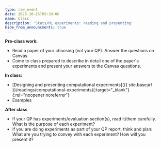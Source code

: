 ```yaml
---
type: raw_event
date: 2025-10-15T09:30:00
name: Class
description: 'Stats/ML experiments: reading and presenting'
hide_from_announcments: true
---
```


**Pre-class work:** 

- Read a paper of your choosing (not your QP). Answer the questions on Canvas.
- Come to class prepared to describe in detail one of the paper's experiments and present your answers to the Canvas questions.


**In class:**

- [Designing and presenting computational experiments]({{ site.baseurl }}/readings/computational-experiments){:target="_blank"}{:rel="noopener noreferrer"}
- Examples


**After class**

- If your QP has experiments/evaluation section(s), read it/them carefully. What is the purpose of each experiment?
- If you are doing experiments as part of your QP report, think and plan: What are you trying to convey with each experiment? How will you present it?